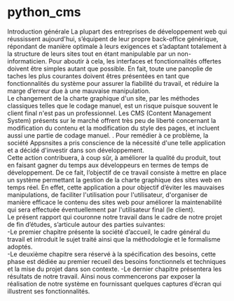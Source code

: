 # python_cms
Introduction générale
La plupart des entreprises de développement web qui réussissent aujourd'hui, s’équipent de leur propre back-office générique, répondant de manière optimale à leurs exigences et s’adaptant totalement à la structure de leurs sites tout en étant manipulable par un non-informaticien.
Pour aboutir à cela, les interfaces et fonctionnalités offertes doivent être simples autant que possible. En fait, toute une panoplie de taches les plus courantes doivent êtres présentées en tant que fonctionnalités du système pour assurer la fiabilité du travail, et réduire la marge d’erreur due à une mauvaise manipulation.                                                                
Le changement de la charte graphique d'un site, par les méthodes classiques telles que le codage manuel, est un risque puisque souvent le client final n'est pas un professionnel. Les CMS (Content Management System) présents sur le marché offrent très peu de liberté concernant la modification du contenu et la modification du style des pages, et incluent aussi une partie de codage manuel.                                                       .                                                                                                                                                                                               	Pour remédier à ce problème, la société Appsnsites a pris conscience de la nécessité d'une telle application et a décidé d'investir dans son développement.                     
Cette action contribuera, à coup sûr, à améliorer la qualité du produit, tout en faisant gagner du temps aux développeurs en termes de temps de développement. De ce fait,   l’objectif de ce travail consiste à mettre en place un système permettant la gestion de la charte graphique des sites web en temps réel. 
En effet, cette application a pour objectif d’éviter les mauvaises manipulations, de faciliter l'utilisation pour l'utilisateur, d'organiser de manière efficace le contenu des sites web pour améliorer la maintenabilité qui sera effectuée éventuellement par l'utilisateur final (le client).                                                                                                     
Le présent rapport qui couronne notre travail dans le cadre de notre projet de fin d’études, s’articule autour des parties suivantes:                                  
-Le premier chapitre présente la société d’accueil, le cadre général du travail et introduit le sujet traité ainsi que la méthodologie et le formalisme adoptés.                       
	-Le deuxième chapitre sera réservé à la spécification des besoins, cette phase est dédiée au premier recueil des besoins fonctionnels et techniques et la mise du projet dans son contexte. 
	-Le dernier chapitre présentera les résultats de notre travail. Ainsi nous commencerons par exposer la réalisation de notre système en fournissant quelques captures  d’écran qui illustrent ses fonctionnalités. 
